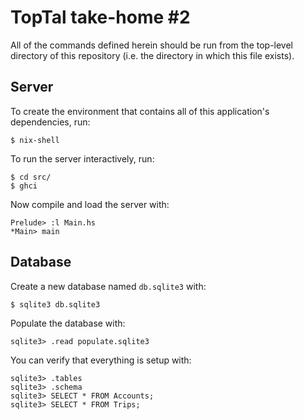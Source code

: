 # TopTal take-home #2

All of the commands defined herein should be run from the top-level directory of
this repository (i.e. the directory in which this file exists).

## Server

To create the environment that contains all of this application's dependencies,
run:

```shell
$ nix-shell
```

To run the server interactively, run:

```shell
$ cd src/
$ ghci
```

Now compile and load the server with:

```
Prelude> :l Main.hs
*Main> main
```

## Database

Create a new database named `db.sqlite3` with:

```shell
$ sqlite3 db.sqlite3
```

Populate the database with:

```
sqlite3> .read populate.sqlite3
```

You can verify that everything is setup with:

```
sqlite3> .tables
sqlite3> .schema
sqlite3> SELECT * FROM Accounts;
sqlite3> SELECT * FROM Trips;
```

